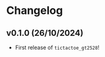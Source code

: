 # Changelog

<!--next-version-placeholder-->

## v0.1.0 (26/10/2024)

- First release of `tictactoe_gt2528`!